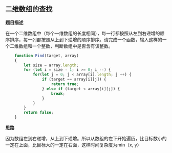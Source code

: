 ## 二维数组的查找
**题目描述**

在一个二维数组中（每个一维数组的长度相同），每一行都按照从左到右递增的顺序排序，每一列都按照从上到下递增的顺序排序。请完成一个函数，输入这样的一个二维数组和一个整数，判断数组中是否含有该整数。

```javascript
    function Find(target, array)
    {
        let size = array.length;
        for (let i = size - 1; i >= 0; i --) {
            for(let j = 0; j < array[i].length; j ++) {
                if (target == array[i][j]) {
                    return true;
                } else if (target < array[i][j]) {
                    break;
                }
            }
        }
        return false;
    }
```

**思路**

因为数组左到右递增，从上到下递增。所以从数组的左下开始遍历，比目标数小的一定在上面，比目标大的一定在右面，这样时间复杂度为min（x, y）